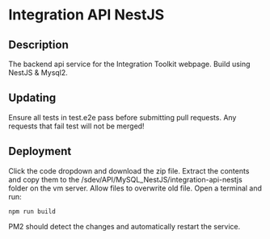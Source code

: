 # Integration API NestJS

## Description

The backend api service for the Integration Toolkit webpage. Build using NestJS & Mysql2.

## Updating

Ensure all tests in test.e2e pass before submitting pull requests. Any requests that fail test will not be merged!

## Deployment

Click the code dropdown and download the zip file. Extract the contents and copy them to the /sdev/API/MySQL_NestJS/integration-api-nestjs folder on the vm server.
Allow files to overwrite old file. Open a terminal and run:

```
npm run build
```

PM2 should detect the changes and automatically restart the service.
